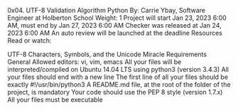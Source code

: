 0x04. UTF-8 Validation
Algorithm
Python
 By: Carrie Ybay, Software Engineer at Holberton School
 Weight: 1
 Project will start Jan 23, 2023 6:00 AM, must end by Jan 27, 2023 6:00 AM
 Checker was released at Jan 24, 2023 6:00 AM
 An auto review will be launched at the deadline
Resources
Read or watch:

UTF-8
Characters, Symbols, and the Unicode Miracle
Requirements
General
Allowed editors: vi, vim, emacs
All your files will be interpreted/compiled on Ubuntu 14.04 LTS using python3 (version 3.4.3)
All your files should end with a new line
The first line of all your files should be exactly #!/usr/bin/python3
A README.md file, at the root of the folder of the project, is mandatory
Your code should use the PEP 8 style (version 1.7.x)
All your files must be executable
